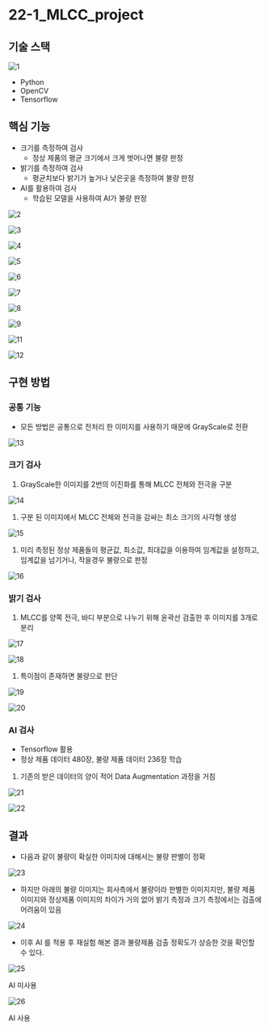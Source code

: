 # 22-1_MLCC_project

## 기술 스택

![1](https://github.com/Hyeon0706/imageRepository/assets/83438780/1a456260-5a84-4087-8433-fc02b477ae10)

- Python
- OpenCV
- Tensorflow

## 핵심 기능

- 크기를 측정하여 검사
  - 정상 제품의 평균 크기에서 크게 벗어나면 불량 판정
- 밝기를 측정하여 검사
  - 평균치보다 밝기가 높거나 낮은곳을 측정하여 불량 판정
- AI를 활용하여 검사
  - 학습된 모델을 사용하여 AI가 불량 판정

![2](https://github.com/Hyeon0706/imageRepository/assets/83438780/249499bd-df7c-4e28-a7db-2c79abd167d4)

![3](https://github.com/Hyeon0706/imageRepository/assets/83438780/e75a8356-a77c-4984-a5fa-e19085050641)

![4](https://github.com/Hyeon0706/imageRepository/assets/83438780/eb2db6f4-bdbd-4610-967c-96e2c71cb974)

![5](https://github.com/Hyeon0706/imageRepository/assets/83438780/120486ee-7b77-4ca7-8c14-90a279b175be)

![6](https://github.com/Hyeon0706/imageRepository/assets/83438780/c00fe74e-56c3-46bf-a821-fc5c791cbc78)

![7](https://github.com/Hyeon0706/imageRepository/assets/83438780/cc913752-4022-471f-81f5-ccc376d3f7ec)

![8](https://github.com/Hyeon0706/imageRepository/assets/83438780/7ba04caa-7e1f-4d12-be9f-71d12e590849)

![9](https://github.com/Hyeon0706/imageRepository/assets/83438780/b3894bdd-b567-4677-b0f6-e74cadd6acdd)

![11](https://github.com/Hyeon0706/imageRepository/assets/83438780/04397bab-40cc-4a13-b31f-adeda1f78285)

![12](https://github.com/Hyeon0706/imageRepository/assets/83438780/baca54cf-4dd7-4cce-aac1-1f8e41d19937)

## 구현 방법

### 공통 기능

- 모든 방법은 공통으로 전처리 한 이미지를 사용하기 때문에 GrayScale로 전환

![13](https://github.com/Hyeon0706/imageRepository/assets/83438780/a5627644-1a31-4c45-8e4c-64a2970435ec)

### 크기 검사

1. GrayScale한 이미지를 2번의 이진화를 통해 MLCC 전체와 전극을 구분

![14](https://github.com/Hyeon0706/imageRepository/assets/83438780/e889f2d4-3569-4b1e-a550-cf892cab5ba0)

1. 구분 된 이미지에서 MLCC 전체와 전극을 감싸는 최소 크기의 사각형 생성

![15](https://github.com/Hyeon0706/imageRepository/assets/83438780/76682162-cda9-459a-8795-395d4fd7928d)

1. 미리 측정된 정상 제품들의 평균값, 최소값, 최대값을 이용하여 임계값을 설정하고, 임계값을 넘기거나, 작을경우 불량으로 판정

![16](https://github.com/Hyeon0706/imageRepository/assets/83438780/9eb3619b-1bf6-460f-bac6-171a5c4f67b5)

### 밝기 검사

1. MLCC를 양쪽 전극, 바디 부분으로 나누기 위해 윤곽선 검출한 후 이미지를 3개로 분리

![17](https://github.com/Hyeon0706/imageRepository/assets/83438780/224a36a7-899f-4929-bdc5-7d164d17ffb5)

![18](https://github.com/Hyeon0706/imageRepository/assets/83438780/09d12ff9-da3c-4c7c-b465-d2493f5e79c8)

1. 특이점이 존재하면 불량으로 판단

![19](https://github.com/Hyeon0706/imageRepository/assets/83438780/3b5e2d7e-4a07-49e6-b55f-71e3b5309e97)

![20](https://github.com/Hyeon0706/imageRepository/assets/83438780/00ba38a9-0121-4123-8ea7-c046fdd2ef29)

### AI 검사

- Tensorflow 활용
- 정상 제품 데이터 480장, 불량 제품 데이터 236장 학습

1. 기존의 받은 데이터의 양이 적어 Data Augmentation 과정을 거침

![21](https://github.com/Hyeon0706/imageRepository/assets/83438780/3faa7493-2b7a-4ac9-ab58-caf21a8defec)

![22](https://github.com/Hyeon0706/imageRepository/assets/83438780/502f38cf-f842-47f9-a303-d462f587e9b0)

## 결과

- 다음과 같이 불량이 확실한 이미지에 대해서는 불량 판별이 정확

![23](https://github.com/Hyeon0706/imageRepository/assets/83438780/3e01a1b0-017c-4cd8-8aea-ef48db646529)

- 하지만 아래의 불량 이미지는 회사측에서 불량이라 판별한 이미지지만, 불량 제품 이미지와 정상제품 이미지의 차이가 거의 없어 밝기 측정과 크기 측정에서는 검출에 어려움이 있음

![24](https://github.com/Hyeon0706/imageRepository/assets/83438780/76c08971-8ed2-424f-93cd-981d8ad99dce)

- 이후 AI 를 적용 후 재실험 해본 결과 불량제품 검출 정확도가 상승한 것을 확인할 수 있다.

![25](https://github.com/Hyeon0706/imageRepository/assets/83438780/d4428584-a1fe-4e73-bcdb-e2cc4c6f33d2)

AI 미사용

![26](https://github.com/Hyeon0706/imageRepository/assets/83438780/abbc3f5b-5eda-4548-aa04-f5c30e48bc17)

AI 사용
